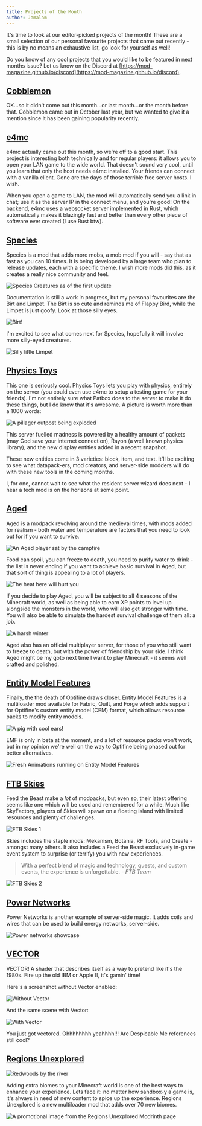 ```yaml
---
title: Projects of the Month
author: Jamalam
---
```


It's time to look at our editor-picked projects of the month! These are a small
selection of our personal favourite projects that came out recently - this is by
no means an exhaustive list, go look for yourself as well!

Do you know of any cool projects that you would like to be featured in next months issue? Let us know on the Discord at [https://mod-magazine.github.io/discord](https://mod-magazine.github.io/discord).

## [Cobblemon](https://modrinth.com/mod/cobblemon)

OK...so it didn't come out this month...or last month...or the month before
that. Cobblemon came out in October last year, but we wanted to give it a
mention since it has been gaining popularity recently.

<!-- COBBLEMON IMAGES AND TEXT -->

## [e4mc](https://modrinth.com/mod/e4mc)

e4mc actually came out this month, so we're off to a good start. This project is
interesting both technically and for regular players: it allows you to open your
LAN game to the wide world. That doesn't sound very cool, until you learn that
only the host needs e4mc installed. Your friends can connect with a vanilla
client. Gone are the days of those terrible free server hosts. I wish.

When you open a game to LAN, the mod will automatically send you a link in chat;
use it as the server IP in the connect menu, and you're good! On the backend,
e4mc uses a websocket server implemented in Rust, which automatically makes it
blazingly fast and better than every other piece of software ever created (I use
Rust btw).

## [Species](https://modrinth.com/mod/species)

Species is a mod that adds more mobs, a mob mod if you will - say that as fast as you can 10 times. It is being developed by a large team who plan to release updates, each with a specific theme. I wish more mods did this, as it creates a really nice community and feel.

![Species Creatures as of the first update](./assets/species.png)

Documentation is still a work in progress, but my personal favourites are the Birt and Limpet. The Birt is so cute and reminds me of Flappy Bird, while the Limpet is just goofy. Look at those silly eyes.

![Birt!](./assets/birt.png)

I'm excited to see what comes next for Species, hopefully it will involve more silly-eyed creatures.

![Silly little Limpet](./assets/limpet.png)

## [Physics Toys](https://modrinth.com/mod/physics-toys)

This one is seriously cool. Physics Toys lets you play with physics, entirely on the server (you could even use e4mc to setup a testing game for your friends). I'm not entirely sure what Patbox does to the server
to make it do these things, but I do know that it's awesome. A picture is worth more than a 1000 words:

![A pillager outpost being exploded](./assets/physics-toys.png)

This server fuelled madness is powered by a healthy amount of packets (may God save your internet connection), Rayon (a well known physics library), and the new display entities added in a recent snapshot.

These new entities come in 3 varieties: block, item, and text. It'll be exciting to see what datapack-ers, mod creators, and server-side modders will do with these new tools in the coming months.

I, for one, cannot wait to see what the resident server wizard does next - I hear a tech mod is on the horizons at some point.

## [Aged](https://modrinth.com/modpack/aged)

Aged is a modpack revolving around the medieval times, with mods added for realism - both water and temperature are factors that you need to look out for if you want to survive.

![An Aged player sat by the campfire](./assets/aged-1.png)

Food can spoil, you can freeze to death, you need to purify water to drink - the list is never ending if you want to achieve basic survival in Aged, but that sort of thing is appealing to a lot of players. 

![The heat here will hurt you](./assets/aged-3.png)

If you decide to play Aged, you will be subject to all 4 seasons of the Minecraft world, as well as being able to earn XP points to level up alongside the monsters in the world, who will also get stronger with time. You will also be able to simulate the hardest survival challenge of them all: a job.

![A harsh winter](./assets/aged-2.png)

Aged also has an official multiplayer server, for those of you who still want to freeze to death, but with the power of friendship by your side. I think Aged might be my goto next time I want to play Minecraft - it seems well crafted and polished.

## [Entity Model Features](https://modrinth.com/mod/entity-model-features)

Finally, the the death of Optifine draws closer. Entity Model Features is a multiloader mod available for Fabric, Quilt, and Forge which adds support for Optifine's custom entity model (CEM) format, which allows resource packs to modify entity models.

![A pig with cool ears!](./assets/entity-model-features.png)

EMF is only in beta at the moment, and a lot of resource packs won't work, but in my opinion we're well on the way to Optifine being phased out for better alternatives.

![Fresh Animations running on Entity Model Features](./assets/fresh-animations.png)

## [FTB Skies](https://www.feed-the-beast.com/modpacks/103-ftb-skies)

Feed the Beast make a _lot_ of modpacks, but even so, their latest offering seems like one which will be used and remembered for a while. Much like SkyFactory, players of Skies will spawn on a floating island with limited resources and plenty of challenges.

![FTB Skies 1](./assets/ftb-skies-1.png)

Skies includes the staple mods: Mekanism, Botania, RF Tools, and Create - amongst many others. It also includes a Feed the Beast exclusively in-game event system to surprise (or terrify) you with new experiences.

> With a perfect blend of magic and technology, quests, and custom events, the experience is unforgettable. _- FTB Team_

![FTB Skies 2](./assets/ftb-skies-collage.png)

## [Power Networks](https://modrinth.com/mod/power-networks)

Power Networks is another example of server-side magic. It adds coils and wires that can be used to build energy networks, server-side.

![Power networks showcase](./assets/power-networks.png)

## [VECTOR](https://modrinth.com/shader/vector)

VECTOR! A shader that describes itself as a way to pretend like it's the 1980s. Fire up the old IBM or Apple II, it's gamin' time! 

Here's a screenshot without Vector enabled:

![Without Vector](./assets/VECTOR-normal.png)

And the same scene with Vector:

![With Vector](./assets/VECTOR-vector.png)

You just got vectored. Ohhhhhhhh yeahhhh!!! Are Despicable Me references still cool?

## [Regions Unexplored](https://modrinth.com/mod/regions-unexplored)

![Redwoods by the river](./assets/regions-unexplored-2.png)

Adding extra biomes to your Minecraft world is one of the best ways to enhance your experience. Lets face it: no matter how sandbox-y a game is, it's always in need of new content to spice up the experience. Regions Unexplored is a new multiloader mod that adds over 70 new biomes.

![A promotional image from the Regions Unexplored Modrinth page](./assets/regions-unexplored-1.png)